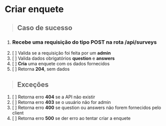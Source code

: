 # Criar enquete

> ## Caso de sucesso

1. ###  Recebe uma requisição do tipo **POST** na rota **/api/surveys**
2. [ ] Valida se a requisição foi feita por um **admin**
3. [ ] Valida dados obrigatórios **question** e **answers**
4. [ ] **Cria** uma enquete com os dados fornecidos
5. [ ] Retorna **204**, sem dados

> ## Exceções

1. [ ] Retorna erro **404** se a API não existir
2. [ ] Retorna erro **403** se o usuário não for admin
3. [ ] Retorna erro **400** se question ou answers não forem fornecidos pelo client
4. [ ] Retorna erro **500** se der erro ao tentar criar a enquete